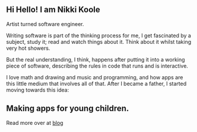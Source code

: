 

## Hi Hello! I am Nikki Koole

Artist turned software engineer.  

Writing software is part of the thinking process for me,
I get fascinated by a subject, study it; read and watch things about it.
Think about it whilst taking very hot showers.  

But the real understanding, I think, happens after putting it into a working piece of software, describing the rules in code that runs and is interactive. 

I love math and drawing and music and programming, and how apps are this little medium that involves all of that. After I became a father, I started moving towards this idea:

## Making apps for young children.


Read more over at [blog](/blog)
